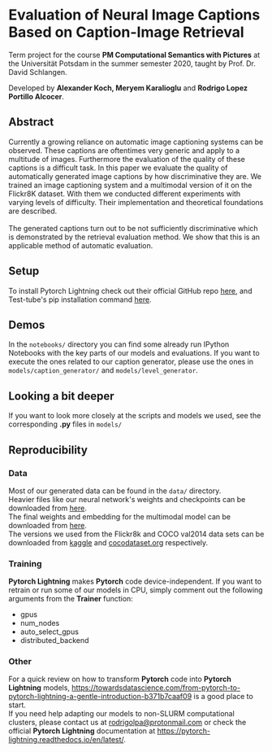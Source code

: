 # Evaluation of Neural Image Captions Based on Caption-Image Retrieval

Term project for the course **PM Computational Semantics with Pictures** at the Universität Potsdam in the summer semester 2020, taught by Prof. Dr. David Schlangen.

Developed by **Alexander Koch, Meryem Karalioglu** and **Rodrigo Lopez Portillo Alcocer**.

## Abstract
Currently a growing reliance on automatic image captioning systems can be observed. These captions are oftentimes very generic and apply to a multitude of images. Furthermore the evaluation of the quality of these captions is a difficult task. In this paper we evaluate the quality of automatically generated image captions by how discriminative they are. We trained an image captioning system and a multimodal version of it on the Flickr8K dataset. With them we conducted different experiments with varying levels of difficulty. Their implementation and theoretical foundations are described. <br><br>
The generated captions turn out to be not sufficiently discriminative which is demonstrated by the retrieval evaluation method. We show that this is an applicable method of automatic evaluation.

## Setup
To install Pytorch Lightning check out their official GitHub repo [here](https://github.com/PyTorchLightning/pytorch-lightning), and Test-tube's pip installation command [here](https://pypi.org/project/test-tube/).

## Demos
In the `notebooks/` directory you can find some already run IPython Notebooks with the key parts of our models and evaluations. If you want to execute the ones related to our caption generator, please use the ones in `models/caption_generator/` and `models/level_generator`.

## Looking a bit deeper
If you want to look more closely at the scripts and models we used, see the corresponding **.py** files in `models/`

## Reproducibility

### Data
Most of our generated data can be found in the `data/` directory.<br> Heavier files like our neural network's weights and checkpoints can be downloaded from [here](https://drive.google.com/drive/folders/1UK1CIVG-ASd9VSmCN0_hYsaUsB3drJWK?usp=sharing>). <br>
The final weights and embedding for the multimodal model can be downloaded from [here](https://drive.google.com/drive/folders/13Mw5i6ygAkrDwfLvF1PrE8GYwcxGE1aF?usp=sharing). <br>
The versions we used from the Flickr8k and COCO val2014 data sets can be downloaded from [kaggle](https://www.kaggle.com/dataset/e1cd22253a9b23b073794872bf565648ddbe4f17e7fa9e74766ad3707141adeb) and [cocodataset.org](https://cocodataset.org/#download) respectively.

### Training
**Pytorch Lightning** makes **Pytorch** code device-independent. If you want to retrain or run some of our models in CPU, simply comment out the following arguments from the **Trainer** function:
- gpus
- num_nodes
- auto_select_gpus
- distributed_backend

### Other
For a quick review on how to transform **Pytorch** code into **Pytorch Lightning** models, <https://towardsdatascience.com/from-pytorch-to-pytorch-lightning-a-gentle-introduction-b371b7caaf09> is a good place to start. <br>
If you need help adapting our models to non-SLURM computational clusters, please contact us at rodrigolpa@protonmail.com or check the official **Pytorch Lightning** documentation at <https://pytorch-lightning.readthedocs.io/en/latest/>.
